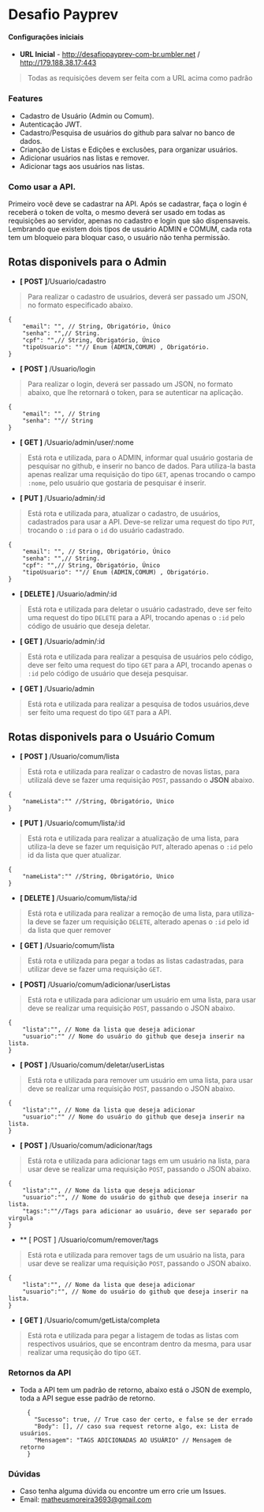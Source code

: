 # Desafio Payprev

#### Configurações iniciais
- **URL Inicial** - http://desafiopayprev-com-br.umbler.net / http://179.188.38.17:443

> Todas as requisições devem ser feita com a URL acima como padrão

### Features
- Cadastro de Usuário (Admin ou Comum).
- Autenticação JWT.
- Cadastro/Pesquisa de usuários do github para salvar no banco de dados.
- Crianção de Listas e Edições e exclusões, para organizar usuários.
- Adicionar usuários nas listas e remover.
- Adicionar tags aos usuários nas listas.


### Como usar a API.
Primeiro você deve se cadastrar na API. 
Após se cadastrar, faça o login é receberá o token de volta, o mesmo deverá ser usado em todas as requisições ao servidor, apenas no cadastro e login que são dispensaveis.
Lembrando que existem dois tipos de usuário ADMIN e COMUM, cada rota tem um bloqueio para bloquar caso, o usuário não tenha permissão.

## Rotas disponivels para o Admin

- **[ POST ]**/Usuario/cadastro

>   Para realizar o cadastro de usuários, deverá ser passado um JSON, no formato especificado abaixo.
  

    {
        "email": "", // String, Obrigatório, Único
        "senha": "",// String.
        "cpf": "",// String, Obrigatório, Único
        "tipoUsuario": ""// Enum (ADMIN,COMUM) , Obrigatório.
    }
- **[ POST ]** /Usuario/login

>Para realizar o login, deverá ser passado um JSON, no formato abaixo, que lhe retornará o token, para se autenticar na aplicação.
  
    {
        "email": "", // String
        "senha": ""// String
    }

- **[ GET ]** /Usuario/admin/user/:nome

> Está rota e utilizada, para o ADMIN, informar qual usuário gostaria de pesquisar no github, e inserir no banco de dados. Para utiliza-la basta apenas realizar uma requisição do tipo `GET`, apenas trocando o campo `:nome`, pelo usuário que gostaria de pesquisar é inserir.


- **[ PUT ]** /Usuario/admin/:id

> Está rota e utilizada para, atualizar o cadastro, de usuários, cadastrados para usar a API. Deve-se relizar uma request do tipo `PUT`, trocando o `:id` para o `id` do usuário cadastrado.

 	{
        "email": "", // String, Obrigatório, Único
        "senha": "",// String.
        "cpf": "",// String, Obrigatório, Único
        "tipoUsuario": ""// Enum (ADMIN,COMUM) , Obrigatório.
    }

- **[ DELETE ]** /Usuario/admin/:id

> Está rota e utilizada para deletar o usuário cadastrado, deve ser feito uma request do tipo `DELETE` para a API, trocando apenas o `:id` pelo código de usuário que deseja deletar.

- **[ GET ]** /Usuario/admin/:id

> Está rota e utilizada para realizar a pesquisa de usuários pelo código,  deve ser feito uma request do tipo `GET` para a API, trocando apenas o `:id` pelo código de usuário que deseja pesquisar.

- **[ GET ]** /Usuario/admin

> Está rota e utilizada para realizar a pesquisa de todos usuários,deve ser feito uma request do tipo `GET` para a API.


## Rotas disponivels para o Usuário Comum

- **[ POST ]** /Usuario/comum/lista

> Está rota e utilizada para realizar o cadastro de novas listas, para utilizalá deve se fazer uma requisição `POST`, passando o **JSON** abaixo.

	{
		"nameLista":"" //String, Obrigatório, Unico
	}

- **[ PUT ]** /Usuario/comum/lista/:id

> Está rota e utilizada para realizar a atualização de uma lista, para utiliza-la deve se fazer um requisição `PUT`, alterado apenas o `:id` pelo id da lista que quer atualizar.

	{
		"nameLista":"" //String, Obrigatório, Unico
	}

- **[ DELETE ]** /Usuario/comum/lista/:id

> Está rota e utilizada para realizar a remoção de uma lista, para utiliza-la deve se fazer um requisição `DELETE`, alterado apenas o `:id` pelo id da lista que quer remover

- **[ GET ]** /Usuario/comum/lista

> Está rota e utilizada para pegar a todas as listas cadastradas, para utilizar deve se fazer uma requisição `GET`.

- **[ POST]** /Usuario/comum/adicionar/userListas

> Está rota e utilizada para adicionar um usuário em uma lista, para usar deve se realizar uma requisição `POST`, passando o JSON abaixo.

	{
		"lista":"", // Nome da lista que deseja adicionar
		"usuario":"" // Nome do usuário do github que deseja inserir na lista.
	}

- **[ POST ]** /Usuario/comum/deletar/userListas

> Está rota e utilizada para remover um usuário em uma lista, para usar deve se realizar uma requisição `POST`, passando o JSON abaixo.

	{
		"lista":"", // Nome da lista que deseja adicionar
		"usuario":"" // Nome do usuário do github que deseja inserir na lista.
	}

- **[ POST ]** /Usuario/comum/adicionar/tags

>Está rota e utilizada para adicionar tags em um usuário na lista, para usar deve se realizar uma requisição `POST`, passando o JSON abaixo.

	{
		"lista":"", // Nome da lista que deseja adicionar
		"usuario":"", // Nome do usuário do github que deseja inserir na lista.
		"tags:":""//Tags para adicionar ao usuário, deve ser separado por virgula
	}

- ** [ POST ] /Usuario/comum/remover/tags

>Está rota e utilizada para remover tags de um usuário na lista, para usar deve se realizar uma requisição `POST`, passando o JSON abaixo.

	{
		"lista":"", // Nome da lista que deseja adicionar
		"usuario":"", // Nome do usuário do github que deseja inserir na lista.
	}

- **[ GET ]** /Usuario/comum/getLista/completa

>Está rota e utilizada para pegar a listagem de todas as listas com respectivos usuários, que se encontram dentro da mesma, para usar realizar uma requsição do tipo `GET`.



### Retornos da API
- Toda a API tem um padrão de retorno, abaixo está o JSON de exemplo, toda a API segue esse padrão de retorno.

		{
		  "Sucesso": true, // True caso der certo, e false se der errado
		  "Body": [], // caso sua request retorne algo, ex: Lista de usuários.
		  "Mensagem": "TAGS ADICIONADAS AO USUÁRIO" // Mensagem de retorno
		}

### Dúvidas
- Caso tenha alguma dúvida ou encontre um erro crie um Issues.
- Email: matheusmoreira3693@gmail.com


